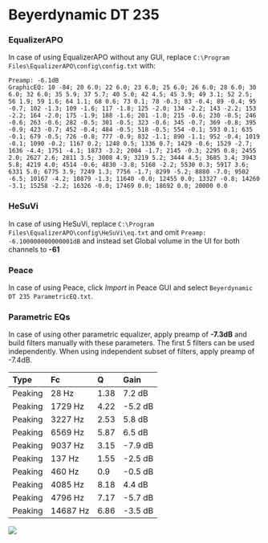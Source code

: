 # Beyerdynamic DT 235

### EqualizerAPO
In case of using EqualizerAPO without any GUI, replace `C:\Program Files\EqualizerAPO\config\config.txt`
with:
```
Preamp: -6.1dB
GraphicEQ: 10 -84; 20 6.0; 22 6.0; 23 6.0; 25 6.0; 26 6.0; 28 6.0; 30 6.0; 32 6.0; 35 5.9; 37 5.7; 40 5.0; 42 4.5; 45 3.9; 49 3.1; 52 2.5; 56 1.9; 59 1.6; 64 1.1; 68 0.6; 73 0.1; 78 -0.3; 83 -0.4; 89 -0.4; 95 -0.7; 102 -1.3; 109 -1.6; 117 -1.8; 125 -2.0; 134 -2.2; 143 -2.2; 153 -2.2; 164 -2.0; 175 -1.9; 188 -1.6; 201 -1.0; 215 -0.6; 230 -0.5; 246 -0.6; 263 -0.6; 282 -0.5; 301 -0.5; 323 -0.6; 345 -0.7; 369 -0.8; 395 -0.9; 423 -0.7; 452 -0.4; 484 -0.5; 518 -0.5; 554 -0.1; 593 0.1; 635 -0.1; 679 -0.5; 726 -0.8; 777 -0.9; 832 -1.1; 890 -1.1; 952 -0.4; 1019 -0.1; 1090 -0.2; 1167 0.2; 1248 0.5; 1336 0.7; 1429 -0.6; 1529 -2.7; 1636 -4.4; 1751 -4.1; 1873 -3.2; 2004 -1.7; 2145 -0.3; 2295 0.8; 2455 2.0; 2627 2.6; 2811 3.5; 3008 4.9; 3219 5.2; 3444 4.5; 3685 3.4; 3943 5.8; 4219 4.0; 4514 -0.6; 4830 -3.8; 5168 -2.2; 5530 0.3; 5917 3.6; 6331 5.0; 6775 3.9; 7249 1.3; 7756 -1.7; 8299 -5.2; 8880 -7.0; 9502 -6.5; 10167 -4.2; 10879 -1.3; 11640 -0.0; 12455 0.0; 13327 -0.8; 14260 -3.1; 15258 -2.2; 16326 -0.0; 17469 0.0; 18692 0.0; 20000 0.0
```

### HeSuVi
In case of using HeSuVi, replace `C:\Program Files\EqualizerAPO\config\HeSuVi\eq.txt` and omit `Preamp:
-6.100000000000001dB` and instead set Global volume in the UI for both channels to **-61**

### Peace
In case of using Peace, click *Import* in Peace GUI and select `Beyerdynamic DT 235 ParametricEQ.txt`.

### Parametric EQs
In case of using other parametric equalizer, apply preamp of **-7.3dB** and build filters manually
with these parameters. The first 5 filters can be used independently.
When using independent subset of filters, apply preamp of -7.4dB.

| Type    | Fc       |    Q | Gain    |
|:--------|:---------|:-----|:--------|
| Peaking | 28 Hz    | 1.38 | 7.2 dB  |
| Peaking | 1729 Hz  | 4.22 | -5.2 dB |
| Peaking | 3227 Hz  | 2.53 | 5.8 dB  |
| Peaking | 6569 Hz  | 5.87 | 6.5 dB  |
| Peaking | 9037 Hz  | 3.15 | -7.9 dB |
| Peaking | 137 Hz   | 1.55 | -2.5 dB |
| Peaking | 460 Hz   | 0.9  | -0.5 dB |
| Peaking | 4085 Hz  | 8.18 | 4.4 dB  |
| Peaking | 4796 Hz  | 7.17 | -5.7 dB |
| Peaking | 14687 Hz | 6.86 | -3.5 dB |

![](https://raw.githubusercontent.com/jaakkopasanen/AutoEq/master/results/innerfidelity/sbaf-serious/Beyerdynamic%20DT%20235/Beyerdynamic%20DT%20235.png)